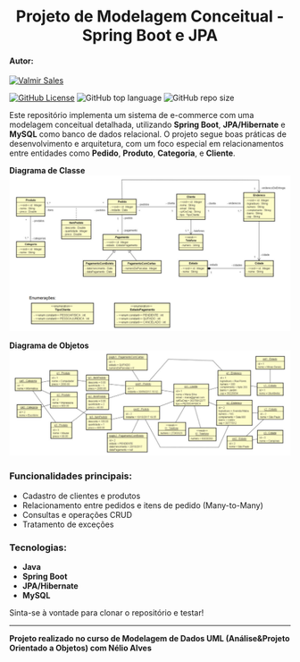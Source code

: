<h1 align="center">Projeto de Modelagem Conceitual - Spring Boot e JPA</h1>

#### Autor:
[![Valmir Sales](https://img.shields.io/badge/Valmir%20Sales%20Gama-gray?style=flat-square&logo=github&logoColor=white&logoWidth=20&link=https://github.com/ValmirSGama)](https://github.com/ValmirSGama)

[![GitHub License](https://img.shields.io/npm/l/react)](https://github.com/ValmirSGama/modelagemconceitual/blob/main/LICENSE)
![GitHub top language](https://img.shields.io/github/languages/top/ValmirSGama/modelagemconceitual)
![GitHub repo size](https://img.shields.io/github/repo-size/ValmirSGama/modelagemconceitual)

Este repositório implementa um sistema de e-commerce com uma modelagem conceitual detalhada, utilizando **Spring Boot**, **JPA/Hibernate** e **MySQL** como banco de dados relacional. O projeto segue boas práticas de desenvolvimento e arquitetura, com um foco especial em relacionamentos entre entidades como **Pedido**, **Produto**, **Categoria**, e **Cliente**.

**Diagrama de Classe**
![diagrama de classe](Image/Diagrama%20de%20Classe.png)

**Diagrama de Objetos**
![diagrama de objetos](Image/Diagrama%20de%20Objetos.png)

### Funcionalidades principais:
- Cadastro de clientes e produtos
- Relacionamento entre pedidos e itens de pedido (Many-to-Many)
- Consultas e operações CRUD
- Tratamento de exceções

### Tecnologias:
- **Java**
- **Spring Boot**
- **JPA/Hibernate**
- **MySQL**
  
Sinta-se à vontade para clonar o repositório e testar!

---

**Projeto realizado no curso de Modelagem de Dados UML (Análise&Projeto Orientado a Objetos) com Nélio Alves**
